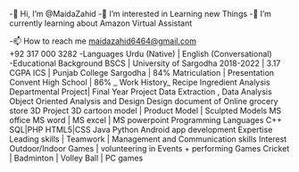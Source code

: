 -👋 Hi, I’m @MaidaZahid
-👀 I’m interested in Learning new Things
-🌱 I’m currently learning about Amazon Virtual Assistant

-📫 How to reach me
        maidazahid6464@gmail.com  
        +92 317 000 3282
-Languages
    Urdu (Native) | English (Conversational)      
-Educational Background
             BSCS | University of Sargodha 2018-2022 | 3.17 CGPA
             ICS  | Punjab College Sargodha | 84% 
             Matriculation | Presentation Convent High School | 86%
_ Work History_
Recipe Ingredient Analysis
Departmental Project| Final Year Project
Data Extraction , Data Analysis                                                         
Object Oriented Analysis and Design
Design document of Online grocery store
3D Project
    3D cartoon model | Product Model | Sculpted Models
MS office
    MS word | MS excel | MS powerpoint
Programming Languages
    C++
    SQL|PHP
    HTML5|CSS
    Java
    Python
    Android app development
Expertise
   Leading skills | Teamwork | Management and Communication skills
Interest
   Outdoor/Indoor Games | volunteering in Events + performing
Games
   Cricket | Badminton | Volley Ball | PC games

